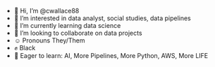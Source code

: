 - 👋 Hi, I’m @cwallace88
- 👀 I’m interested in data analyst, social studies, data pipelines
- 🌱 I’m currently learning data science
- 💞️ I’m looking to collaborate on data projects
- :relaxed:  Pronouns They/Them
- :fist:  Black
- :brain: Eager to learn: AI, More Pipelines, More Python, AWS, More LIFE
<!---
cwallace88/cwallace88 is a ✨ special ✨ repository because its `README.md` (this file) appears on your GitHub profile.
You can click the Preview link to take a look at your changes.
--->
